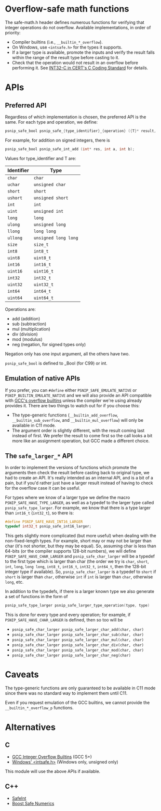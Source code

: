 # Overflow-safe math functions

The safe-math.h header defines numerous functions for verifying that
integer operations do not overflow.  Available implementations, in
order of priority:

 * Compiler builtins (i.e., `__builtin_*_overflow`).
 * On Windows, use `<intsafe.h>` for the types it supports.
 * If a larger type is available, promote the inputs and verify the
   result falls within the range of the result type before casting to
   it.
 * Check that the operation would not result in an overflow before
   performing it.  See [INT32-C in CERT's C Coding
   Standard](https://www.securecoding.cert.org/confluence/display/c/INT32-C.+Ensure+that+operations+on+signed+integers+do+not+result+in+overflow)
   for details.

# APIs

## Preferred API

Regardless of which implementation is chosen, the preferred API is the
same.  For each type and operation, we define:

```c
psnip_safe_bool psnip_safe_{type_identifier}_{operation} ({T}* result, {T} a, {T} b);
```

For example, for addition on signed integers, there is

```c
psnip_safe_bool psnip_safe_int_add (int* res, int a, int b);
```

Values for type_identifier and T are:

| Identifier | Type                 |
| ---------- | -------------------- |
| `char`     | `char`               |
| `uchar`    | `unsigned char`      |
| `short`    | `short`              |
| `ushort`   | `unsigned short`     |
| `int`      | `int`                |
| `uint`     | `unsigned int`       |
| `long`     | `long`               |
| `ulong`    | `unsigned long`      |
| `llong`    | `long long`          |
| `ullong`   | `unsigned long long` |
| `size`     | `size_t`             |
| `int8`     | `int8_t`             |
| `uint8`    | `uint8_t`            |
| `int16`    | `int16_t`            |
| `uint16`   | `uint16_t`           |
| `int32`    | `int32_t`            |
| `uint32`   | `uint32_t`           |
| `int64`    | `int64_t`            |
| `uint64`   | `uint64_t`           |

Operations are:

 * add (addition)
 * sub (subtraction)
 * mul (multiplication)
 * div (division)
 * mod (modulus)
 * neg (negation, for signed types only)

Negation only has one input argument, all the others have two.

`psnip_safe_bool` is defined to _Bool (for C99) or int.

## Emulation of native APIs

If you prefer, you can `#define` either `PSNIP_SAFE_EMULATE_NATIVE` or
`PSNIP_BUILTIN_EMULATE_NATIVE` and we will also provide an API
compatible with [GCC's overflow
builtins](https://gcc.gnu.org/onlinedocs/gcc/Integer-Overflow-Builtins.html)
unless the compiler we're using already provides it.  There are two
things to watch out for if you choose this:

 * The type-generic functions (`__builtin_add_overflow`,
   `__builtin_sub_overflow`, and `__builtin_mul_overflow`) will only
   be available in C11 mode.
 * The argument order is slightly different, with the result coming
   last instead of first.  We prefer the result to come first so the
   call looks a bit more like an assignment operation, but GCC made a
   different choice.

## The `safe_larger_*` API

In order to implement the versions of functions which promote the
arguments then check the result before casting back to original type,
we had to create an API.  It's really intended as an internal API, and
is a bit of a pain, but if you'd rather just have a larger result
instead of having to check for the overflow case it can be useful.

For types where we know of a larger type we define the macro
`PSNIP_SAFE_HAVE_TYPE_LARGER`, as well as a typedef to the larger type
called `psnip_safe_type_larger`.  For example, we know that there is a type
larger than `int16_t` (`int32_t`), so there is:

```C
#define PSNIP_SAFE_HAVE_INT16_LARGER
typedef int32_t psnip_safe_int16_larger;
```

This gets slightly more complicated (but more useful) when dealing
with the non-fixed-length types.  For example, short may or may not be
larger than char (it's not shorter, but they may be equal).  So,
assuming char is less than 64-bits (or the compiler supports 128-bit
numbers), we will define `PSNIP_SAFE_HAVE_CHAR_LARGER` and
`psnip_safe_char_larger` will be a typedef to the first type which is larger
than char (the order we try is `char`, `short`, `int`, `long`, `long
long`, `int8_t`, `int16_t`, `int32_t`, `int64_t`, then the 128-bit
integer type if available).  So, `psnip_safe_char_larger` is a typedef to
`short` if `short` is larger than `char`, otherwise `int` if `int` is
larger than `char`, otherwise `long`, etc.

In addition to the typedefs, if there is a larger known type we
also generate a set of functions in the form of

```C
psnip_safe_type_larger psnip_safe_larger_type_operation(type, type)
```

This is done for every type and every operation; for example, if
`PSNIP_SAFE_HAVE_CHAR_LARGER` is defined, then so too will be

 * `psnip_safe_char_larger psnip_safe_larger_char_add(char, char)`
 * `psnip_safe_char_larger psnip_safe_larger_char_sub(char, char)`
 * `psnip_safe_char_larger psnip_safe_larger_char_mul(char, char)`
 * `psnip_safe_char_larger psnip_safe_larger_char_div(char, char)`
 * `psnip_safe_char_larger psnip_safe_larger_char_mod(char, char)`
 * `psnip_safe_char_larger psnip_safe_larger_char_neg(char)`

# Caveats

The type-generic functions are only guaranteed to be available in C11
mode since there was no standard way to implement them until C11.

Even if you request emulation of the GCC builtins, we cannot provide
the `__builtin_*_overflow_p` functions.

# Alternatives

## C

 * [GCC Integer Overflow
   Builtins](https://gcc.gnu.org/onlinedocs/gcc/Integer-Overflow-Builtins.html)
   (GCC 5+)
 * [Windows'
   <intsafe.h>](https://msdn.microsoft.com/en-us/library/windows/desktop/ff521693(v=vs.85).aspx)
   (Windows only, unsigned only)

This module will use the above APIs if available.

## C++

 * [SafeInt](https://safeint.codeplex.com/)
 * [Boost Safe Numerics](http://blincubator.com/bi_library/safe-numerics/?gform_post_id=426)